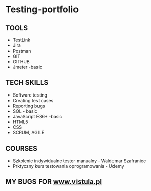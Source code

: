 # Testing-portfolio

## TOOLS

-   TestLink
-   Jira
-   Postman
-   GIT
-   GITHUB
-   Jmeter -basic

## TECH SKILLS

-   Software testing
-   Creating test cases
-   Reporting bugs
-   SQL - basic
-   JavaScript ES6+ -basic
-   HTML5
-   CSS
-   SCRUM, AGILE

## COURSES

-   Szkolenie indywidualne tester manualny - Waldemar Szafraniec
-   Prktyczny kurs testowania oprogramowania - Udemy

## MY BUGS FOR www.vistula.pl

<link  href="./VISTULA-1.doc"/>
